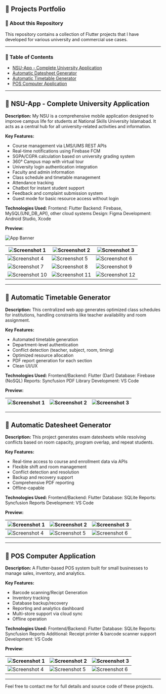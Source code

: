 ## 🚀 Projects Portfolio

### 📌 About this Repository

This repository contains a collection of Flutter projects that I have developed for various university and commercial use cases.

---

### 📂 Table of Contents

* [NSU-App - Complete University Application](#nsu-app---complete-university-application)
* [Automatic Datesheet Generator](#automatic-datesheet-generator)
* [Automatic Timetable Generator](#automatic-timetable-generator)
* [POS Computer Application](#pos-computer-application)

---

## 📱 NSU-App - Complete University Application

**Description:**
My NSU is a comprehensive mobile application designed to improve campus life for students at National Skills University Islamabad. It acts as a central hub for all university-related activities and information.

**Key Features:**

* Course management via LMS/UMS REST APIs
* Real-time notifications using Firebase FCM
* SGPA/CGPA calculation based on university grading system
* 360° Campus map with virtual tour
* University login authentication integration
* Faculty and admin information
* Class schedule and timetable management
* Attendance tracking
* Chatbot for instant student support
* Feedback and complaint submission system
* Guest mode for basic resource access without login

**Technologies Used:**
Frontend: Flutter
Backend: Firebase, MySQL(UNI_DB_API), other cloud systems
Design: Figma
Development: Android Studio, Xcode

**Preview:**

![App Banner](images/NSU-App/gg.png)

| ![Screenshot 1](images/NSU-App/app1.jpg)   | ![Screenshot 2](images/NSU-App/app2.jpg)   | ![Screenshot 3](images/NSU-App/app3.jpg)   |
| ------------------------------------------ | ------------------------------------------ | ------------------------------------------ |
| ![Screenshot 4](images/NSU-App/app4.jpg)   | ![Screenshot 5](images/NSU-App/app5.jpg)   | ![Screenshot 6](images/NSU-App/app6.jpg)   |
| ![Screenshot 7](images/NSU-App/app7.jpg)   | ![Screenshot 8](images/NSU-App/app8.jpg)   | ![Screenshot 9](images/NSU-App/app9.jpg)   |
| ![Screenshot 10](images/NSU-App/app10.jpg) | ![Screenshot 11](images/NSU-App/app11.jpg) | ![Screenshot 12](images/NSU-App/app12.jpg) |

---

## 📅 Automatic Timetable Generator

**Description:**
This centralized web app generates optimized class schedules for institutions, handling constraints like teacher availability and room assignment.

**Key Features:**

* Automated timetable generation
* Department-level authentication
* Conflict detection (teacher, subject, room, timing)
* Optimized resource allocation
* PDF report generation for each section
* Clean UI/UX

**Technologies Used:**
Frontend/Backend: Flutter (Dart)
Database: Firebase (NoSQL)
Reports: Syncfusion PDF Library
Development: VS Code

**Preview:**

| ![Screenshot 1](images/timetable/tt1.png) | ![Screenshot 2](images/timetable/tt2.png) | ![Screenshot 3](images/timetable/tt3.png) |
| ----------------------------------------- | ----------------------------------------- | ----------------------------------------- |

---

## 📆 Automatic Datesheet Generator

**Description:**
This project generates exam datesheets while resolving conflicts based on room capacity, program overlap, and repeat students.

**Key Features:**

* Real-time access to course and enrollment data via APIs
* Flexible shift and room management
* Conflict detection and resolution
* Backup and recovery support
* Comprehensive PDF reporting
* Offline-capable

**Technologies Used:**
Frontend/Backend: Flutter
Database: SQLite
Reports: Syncfusion Reports
Development: VS Code

**Preview:**

| ![Screenshot 1](images/datesheet/d1.png) | ![Screenshot 2](images/datesheet/d2.png) | ![Screenshot 3](images/datesheet/d3.png) |
| ---------------------------------------- | ---------------------------------------- | ---------------------------------------- |
| ![Screenshot 4](images/datesheet/d4.png) | ![Screenshot 5](images/datesheet/d5.png) | ![Screenshot 6](images/datesheet/d6.png) |

---

## 🛒 POS Computer Application

**Description:**
A Flutter-based POS system built for small businesses to manage sales, inventory, and analytics.

**Key Features:**

* Barcode scanning/Recipt Generation
* Inventory tracking
* Database backup/recovery
* Reporting and analytics dashboard
* Multi-store support via cloud sync
* Offline operation

**Technologies Used:**
Frontend/Backend: Flutter
Database: SQLite
Reports: Syncfusion Reports
Additional: Receipt printer & barcode scanner support
Development: VS Code

**Preview:**

| ![Screenshot 1](images/POS-Software/s1.png) | ![Screenshot 2](images/POS-Software/s2.png) | ![Screenshot 3](images/POS-Software/s3.png) |
| ------------------------------------------- | ------------------------------------------- | ------------------------------------------- |
| ![Screenshot 4](images/POS-Software/s4.png) | ![Screenshot 5](images/POS-Software/s5.png) | ![Screenshot 6](images/POS-Software/s6.png) |

---

Feel free to contact me for full details and source code of these projects.
